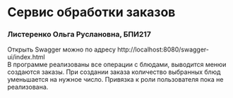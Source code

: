 # Сервис обработки заказов
### Листеренко Ольга Руслановна, БПИ217
Открыть Swagger можно по адресу http://localhost:8080/swagger-ui/index.html  
В программе реализованы все операции с блюдами, выводится менюи создаются заказы.
При создании заказа количество выбранных блюд уменьшается на нужное число.
Привязка к роли пользователя пока не реализована.